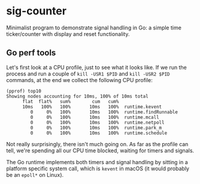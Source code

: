 # sig-counter

Minimalist program to demonstrate signal handling in Go: a simple time ticker/counter with display and reset functionality.

## Go perf tools

Let's first look at a CPU profile, just to see what it looks like. If we run the process and run a couple of `kill -USR1 $PID` and `kill -USR2 $PID` commands, at the end we collect the following CPU profile:
```
(pprof) top10
Showing nodes accounting for 10ms, 100% of 10ms total
      flat  flat%   sum%        cum   cum%
      10ms   100%   100%       10ms   100%  runtime.kevent
         0     0%   100%       10ms   100%  runtime.findRunnable
         0     0%   100%       10ms   100%  runtime.mcall
         0     0%   100%       10ms   100%  runtime.netpoll
         0     0%   100%       10ms   100%  runtime.park_m
         0     0%   100%       10ms   100%  runtime.schedule
```

Not really surprisingly, there isn't much going on. As far as the profile can tell, we're spending all our CPU time blocked, waiting for timers and signals.

The Go runtime implements both timers and signal handling by sitting in a platform specific system call, which is `kevent` in macOS (it would probably be an `epoll*` on Linux).
